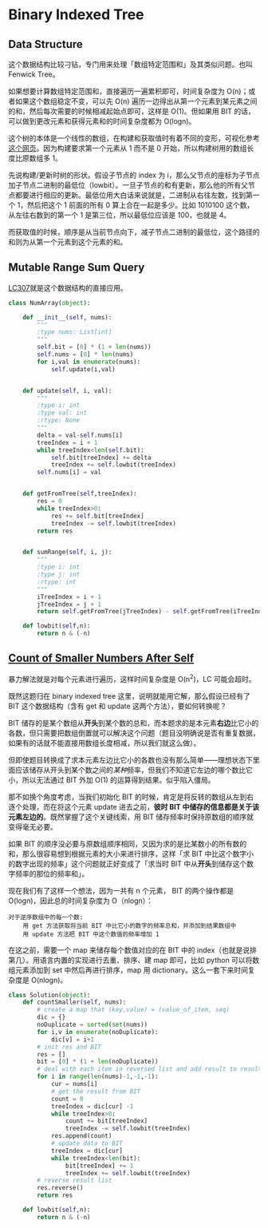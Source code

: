 # Binary Indexed Tree

## Data Structure

这个数据结构比较刁钻，专门用来处理「数组特定范围和」及其类似问题。也叫 Fenwick Tree。

如果想要计算数组特定范围和，直接遍历一遍累积即可，时间复杂度为 O(n)；或者如果这个数组稳定不变，可以先 O(n) 遍历一边得出从第一个元素到某元素之间的和，然后每次需要的时候相减起始点即可，这样是 O(1)。但如果用 BIT 的话，可以做到更改元素和获得元素和的时间复杂度都为 O(logn)。

这个树的本体是一个线性的数组，在构建和获取值时有着不同的变形，可视化参考[这个网页](https://visualgo.net/en/fenwicktree)。因为构建要求第一个元素从 1 而不是 0 开始，所以构建树用的数组长度比原数组多 1。

先说构建/更新时树的形状。假设子节点的 index 为 i，那么父节点的座标为子节点加子节点二进制的最低位（lowbit）。一旦子节点的和有更新，那么他的所有父节点都要进行相应的更新。最低位用大白话来说就是，二进制从右往左数，找到第一个 1，然后把这个 1 前面的所有 0 算上合在一起是多少。比如 1010100 这个数，从左往右数到的第一个 1 是第三位，所以最低位应该是 100，也就是 4。

而获取值的时候，顺序是从当前节点向下，减子节点二进制的最低位，这个路径的和则为从第一个元素到这个元素的和。

## Mutable Range Sum Query

[LC307](https://leetcode.com/problems/range-sum-query-mutable/)就是这个数据结构的直接应用。

```python
class NumArray(object):

    def __init__(self, nums):
        """
        :type nums: List[int]
        """
        self.bit = [0] * (1 + len(nums))
        self.nums = [0] * len(nums)
        for i,val in enumerate(nums):
            self.update(i,val)


    def update(self, i, val):
        """
        :type i: int
        :type val: int
        :rtype: None
        """
        delta = val-self.nums[i]
        treeIndex = i + 1
        while treeIndex<len(self.bit):
            self.bit[treeIndex] += delta
            treeIndex += self.lowbit(treeIndex)
        self.nums[i] = val


    def getFromTree(self,treeIndex):
        res = 0
        while treeIndex>0:
            res += self.bit[treeIndex]
            treeIndex -= self.lowbit(treeIndex)
        return res


    def sumRange(self, i, j):
        """
        :type i: int
        :type j: int
        :rtype: int
        """
        iTreeIndex = i + 1
        jTreeIndex = j + 1
        return self.getFromTree(jTreeIndex) - self.getFromTree(iTreeIndex-1)

    def lowbit(self,n):
        return n & (-n)
```

## [Count of Smaller Numbers After Self](https://leetcode.com/problems/count-of-smaller-numbers-after-self/)

暴力解法就是对每个元素进行遍历，这样时间复杂度是 O(n<sup>2</sup>)，LC 可能会超时。

既然这题归在 binary indexed tree 这里，说明就能用它解，那么假设已经有了 BIT 这个数据结构（含有 get 和 update 这两个方法），要如何转换呢？

BIT 储存的是某个数组从**开头**到某个数的总和，而本题求的是本元素**右边**比它小的各数，但只需要把数组倒置就可以解决这个问题（题目没明确说是否有重复数据，如果有的话就不能直接用数组长度相减，所以我们就这么做）。

但即使题目转换成了求本元素左边比它小的各数也没有那么简单——理想状态下里面应该储存从开头到某个数之间的*某种*频率，但我们不知道它左边的哪个数比它小，所以无法通过 BIT 外加 O(1) 的运算得到结果。似乎陷入僵局。

那不如换个角度考虑，当我们初始化 BIT 的时候，肯定是将反转的数组从左到右逐个处理，而在将这个元素 update 进去之前，**彼时 BIT 中储存的信息都是关于该元素左边的**。既然掌握了这个关键线索，用 BIT 储存频率时保持原数组的顺序就变得毫无必要。

如果 BIT 的顺序没必要与原数组顺序相同，又因为求的是比某数小的所有数的和，那么很容易想到根据元素的大小来进行排序，这样「求 BIT 中比这个数字小的数字出现的频率」这个问题就正好变成了「求当时 BIT 中从**开头**到储存这个数字频率的那位的频率和」。

现在我们有了这样一个想法，因为一共有 n 个元素， BIT 的两个操作都是 O(logn)，因此总的时间复杂度为 O（nlogn）：

```
对于逆序数组中的每一个数:
    用 get 方法获取将当前 BIT 中比它小的数字的频率总和，并添加到结果数组中
    用 update 方法把 BIT 中这个数值的频率增加 1
```

在这之前，需要一个 map 来储存每个数值对应的在 BIT 中的 index（也就是说排第几）。用语言内置的实现进行去重、排序、建 map 即可，比如 python 可以将数组元素添加到 set 中然后再进行排序，map 用 dictionary。这么一套下来时间复杂度是 O(nlogn)。

```python
class Solution(object):
    def countSmaller(self, nums):
        # create a map that (key,value) = (value_of_item, seq)
        dic = {}
        noDuplicate = sorted(set(nums))
        for i,v in enumerate(noDuplicate):
            dic[v] = i+1
        # init res and BIT
        res = []
        bit = [0] * (1 + len(noDuplicate))
        # deal with each item in reversed list and add result to result list
        for i in range(len(nums)-1,-1,-1):
            cur = nums[i]
            # get the result from BIT
            count = 0
            treeIndex = dic[cur] -1
            while treeIndex>0:
                count += bit[treeIndex]
                treeIndex -= self.lowbit(treeIndex)
            res.append(count)
            # update data to BIT
            treeIndex = dic[cur]
            while treeIndex<len(bit):
                bit[treeIndex] += 1
                treeIndex += self.lowbit(treeIndex)
        # reverse result list
        res.reverse()
        return res

    def lowbit(self,n):
        return n & (-n)
```
